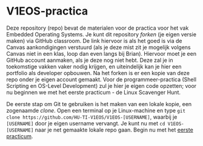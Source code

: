 # V1EOS-practica
Deze repository (repo) bevat de materialen voor de practica voor het vak Embedded Operating Systems. Je kunt dit repository *forken* (je eigen versie maken) via GitHub classroom. De link hiervoor is als het goed is via de Canvas aankondigingen verstuurd (als je deze mist zit je mogelijk volgens Canvas niet in een klas, loop dan even langs bij Brian). Hiervoor moet je een GitHub account aanmaken, als je deze nog niet hebt. Deze zal je in toekomstige vakken vaker nodig krijgen, en uiteindelijk kan je hier een portfolio als developer opbouwen. Na het forken is er een kopie van deze repo onder je eigen account gemaakt. Voor de programmeer-practica (Shell Scripting en OS-Level Development) zul je hier je eigen code opzetten; voor nu beginnen we met het eerste practicum - de Linux Scavenger Hunt.

De eerste stap om Git te gebruiken is het maken van een lokale kopie, een zogenaamde *clone*. Open een terminal op je Linux-machine en type `git clone https://github.com/HU-TI-V1EOS/V1EOS-[USERNAME]`, waarbij je `[USERNAME]` door je eigen username vervangt. Je kunt nu met `cd V1EOS-[USERNAME]` naar je net gemaakte lokale repo gaan. Begin nu met het [eerste practicum](scavenger_hunt/README.md).
